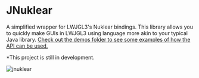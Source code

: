 # JNuklear
A simplified wrapper for LWJGL3's Nuklear bindings. This library allows you to quickly make GUIs in LWJGL3 using language more akin to your typical Java library. [Check out the demos folder to see some examples of how the API can be used.](https://github.com/SkyAphid/JNuklear/tree/master/JNuklear/examples/nokori/jnuklear/demo)

*This project is still in development.

![jnuklear](https://user-images.githubusercontent.com/6147299/53160536-c4cde700-358d-11e9-8434-5c8bc1262a40.png)
